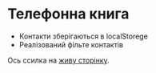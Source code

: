 # Телефонна книга

- Контакти зберігаються в localStorege
- Реалізований фільте контактів

Ось ссилка на [живу сторінку](https://pavlo-zubovych.github.io/goReact_03_phoneBook/).
